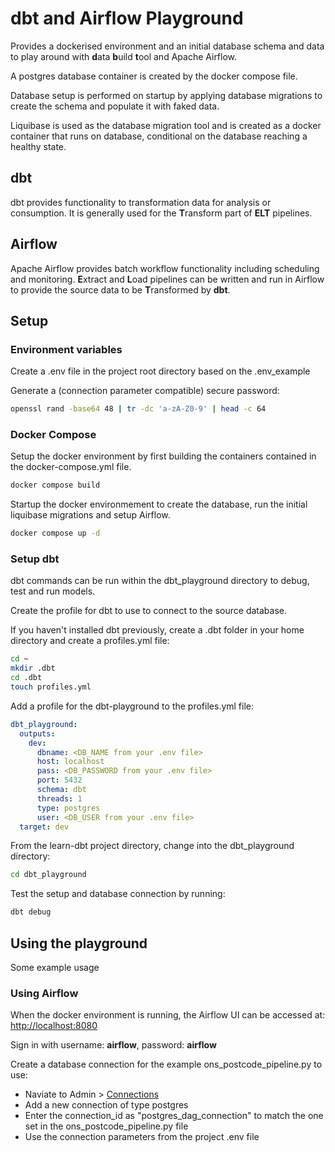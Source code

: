 # dbt and Airflow Playground

Provides a dockerised environment and an initial database schema and data to
play around with **d**ata **b**uild **t**ool and Apache Airflow.

A postgres database container is created by the docker compose file.

Database setup is performed on startup by applying database migrations to
create the schema and populate it with faked data.

Liquibase is used as the database migration tool and is created as a docker
container that runs on database, conditional on the database reaching a healthy
state.

## dbt

dbt provides functionality to transformation data for analysis or consumption.
It is generally used for the **T**ransform part of **ELT** pipelines.

## Airflow

Apache Airflow provides batch workflow functionality including scheduling
and monitoring. **E**xtract and **L**oad pipelines can be written and run
in Airflow to provide the source data to be **T**ransformed by **dbt**.

## Setup

### Environment variables

Create a .env file in the project root directory based on the .env_example

Generate a (connection parameter compatible) secure password:

```zsh
openssl rand -base64 48 | tr -dc 'a-zA-Z0-9' | head -c 64
```

### Docker Compose

Setup the docker environment by first building the containers contained
in the docker-compose.yml file.

```zsh
docker compose build
```

Startup the docker environmement to create the database, run the initial
liquibase migrations and setup Airflow.

```zsh
docker compose up -d
```

### Setup dbt

dbt commands can be run within the dbt_playground directory to debug, test
and run models.

Create the profile for dbt to use to connect to the source database.

If you haven't installed dbt previously, create a .dbt folder in your home
directory and create a profiles.yml file:

```zsh
cd ~
mkdir .dbt
cd .dbt
touch profiles.yml
```

Add a profile for the dbt-playground to the profiles.yml file:

```yaml
dbt_playground:
  outputs:
    dev:
      dbname: <DB_NAME from your .env file>
      host: localhost
      pass: <DB_PASSWORD from your .env file>
      port: 5432
      schema: dbt
      threads: 1
      type: postgres
      user: <DB_USER from your .env file>
  target: dev
```

From the learn-dbt project directory, change into the dbt_playground
directory:

```zsh
cd dbt_playground
```

Test the setup and database connection by running:

```zsh
dbt debug
```

## Using the playground

Some example usage

### Using Airflow

When the docker environment is running, the Airflow UI can be
accessed at: [http://localhost:8080](http://localhost:8080)

Sign in with username: **airflow**, password: **airflow**

Create a database connection for the example ons_postcode_pipeline.py
to use:

- Naviate to Admin > [Connections](http://localhost:8080/connection/list/)
- Add a new connection of type postgres
- Enter the connection_id as "postgres_dag_connection" to match
  the one set in the ons_postcode_pipeline.py file
- Use the connection parameters from the project .env file
